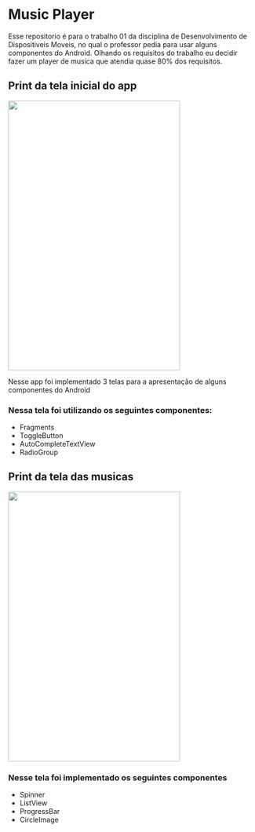 <html>
<h1>Music Player</h1>
    <p>Esse repositorio é para o trabalho 01 da disciplina de Desenvolvimento de Dispositiveis Moveis, no qual o professor pedia 
        para usar alguns componentes do Android.
        Olhando os requisitos do trabalho eu decidir fazer um player de musica que atendia quase 80% dos requisitos.
    </p>
    <h2>Print da tela inicial do app</h2>
    <img width="350px" height="550px" src="https://user-images.githubusercontent.com/37156004/77071797-6317c080-69cb-11ea-872f-5591cc85d83f.jpeg">
    <p>Nesse app foi implementado 3 telas para a apresentação de alguns componentes do Android</p>
    <h3>Nessa tela foi utilizando os seguintes componentes:</h3>
    <ul>
        <li>Fragments</li>
        <li>ToggleButton</li>
        <li>AutoCompleteTextView</li>
        <li>RadioGroup</li>
    </ul>   
    <h2>Print da tela das musicas</h2>
    <img width="350px" height="550px" src="https://user-images.githubusercontent.com/37156004/77071857-7c207180-69cb-11ea-9ca1-3a0a2c8f026a.jpeg">
    <h3>Nesse tela foi implementado os seguintes componentes</h3>
    <ul>
        <li>Spinner</li>
        <li>ListView</li>
        <li>ProgressBar</li>
        <li>CircleImage</li>
    </ul>
</html>
